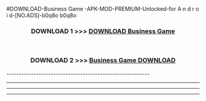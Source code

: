 #DOWNLOAD-Business Game -APK-MOD-PREMIUM-Unlocked-for A n d r o i d-[NO.ADS]-b0q8o b0q8o 



<div align="center">

<h3>DOWNLOAD 1 >>> <a href="https://t.co/FKmqrqFo6t??judul=Business Game ">DOWNLOAD Business Game </a></h3><br>

<h3>DOWNLOAD 2 >>> <a href="https://t.co/FKmqrqFo6t??judul=Business Game ">Business Game  DOWNLOAD </a></h3>

</div>
----------------------------------------------------------

----------------------------------------------------------

----------------------------------------------------------

----------------------------------------------------------



